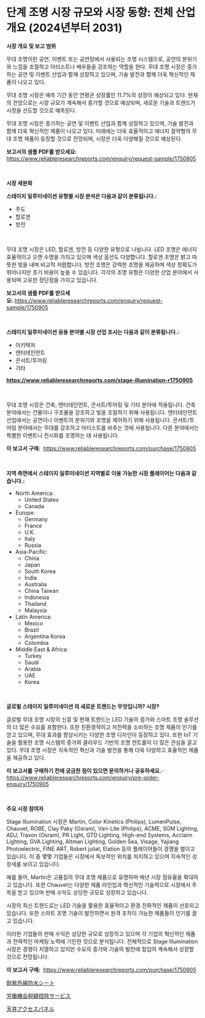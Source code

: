 <p><h1>단계 조명 시장 규모와 시장 동향: 전체 산업 개요 (2024년부터 2031)</h1></p><p><strong>시장 개요 및 보고 범위</strong></p>
<p><p>무대 조명이란 공연, 이벤트 또는 공연장에서 사용되는 조명 시스템으로, 공연의 분위기와 느낌을 조절하고 아티스트나 배우들을 강조하는 역할을 한다. 무대 조명 시장은 증가하는 공연 및 이벤트 산업과 함께 성장하고 있으며, 기술 발전과 함께 더욱 혁신적인 제품이 나오고 있다. </p><p>무대 조명 시장은 예측 기간 동안 연평균 성장률인 11.7%의 성장이 예상되고 있다. 현재의 전망으로는 시장 규모가 계속해서 증가할 것으로 예상되며, 새로운 기술과 트렌드가 시장을 선도할 것으로 예측된다. </p><p>무대 조명 시장은 증가하는 공연 및 이벤트 산업과 함께 성장하고 있으며, 기술 발전과 함께 더욱 혁신적인 제품이 나오고 있다. 미래에는 더욱 효율적이고 에너지 절약형의 무대 조명 제품이 등장할 것으로 전망되며, 시장은 더욱 다양해질 것으로 예상된다.</p></p>
<p><strong>보고서의 샘플 PDF를 받으세요:</strong> <a href="https://www.reliableresearchreports.com/enquiry/request-sample/1750905">https://www.reliableresearchreports.com/enquiry/request-sample/1750905</a></p>
<p>&nbsp;</p>
<p><strong>시장 세분화</strong></p>
<p><strong>스테이지 일루미네이션 유형별 시장 분석은 다음과 같이 분류됩니다.:</strong></p>
<p><ul><li>주도</li><li>할로겐</li><li>방전</li></ul></p>
<p>&nbsp;</p>
<p><p>무대 조명 시장은 LED, 할로겐, 방전 등 다양한 유형으로 나뉩니다. LED 조명은 에너지 효율적이고 오랜 수명을 가지고 있으며 색상 옵션도 다양합니다. 할로겐 조명은 밝고 따뜻한 빛을 내며 비교적 저렴합니다. 방전 조명은 강력한 조명을 제공하며 색상 정확도가 뛰어나지만 초기 비용이 높을 수 있습니다. 각각의 조명 유형은 다양한 산업 분야에서 사용되며 고유한 장단점을 가지고 있습니다.</p></p>
<p><strong>보고서의 샘플 PDF를 받으세요:</strong>&nbsp;<a href="https://www.reliableresearchreports.com/enquiry/request-sample/1750905">https://www.reliableresearchreports.com/enquiry/request-sample/1750905</a></p>
<p>&nbsp;</p>
<p><strong> 스테이지 일루미네이션 응용 분야별 시장 산업 조사는 다음과 같이 분류됩니다.:</strong></p>
<p><ul><li>아키텍처</li><li>엔터테인먼트</li><li>콘서트/투어링</li><li>기타</li></ul></p>
<p><strong><a href="https://www.reliableresearchreports.com/stage-illumination-r1750905">https://www.reliableresearchreports.com/stage-illumination-r1750905</a></strong></p>
<p>&nbsp;</p>
<p><p>무대 조명 시장은 건축, 엔터테인먼트, 콘서트/투어링 및 기타 분야에 적용됩니다. 건축 분야에서는 건물이나 구조물을 강조하고 빛을 조절하기 위해 사용됩니다. 엔터테인먼트 산업에서는 공연이나 이벤트의 분위기와 조명을 제어하기 위해 사용됩니다. 콘서트/투어링 분야에서는 무대를 강조하고 아티스트를 비추는 것에 사용됩니다. 다른 분야에서는 특별한 이벤트나 전시회를 조명하는 데 사용됩니다.</p></p>
<p><strong>이 보고서 구매:</strong>&nbsp; <a href="https://www.reliableresearchreports.com/purchase/1750905">https://www.reliableresearchreports.com/purchase/1750905</a></p>
<p>&nbsp;</p>
<p><strong>지역 측면에서 스테이지 일루미네이션 지역별로 이용 가능한 시장 플레이어는 다음과 같습니다.:</strong></p>
<p><ul>
    <li>
        North America:
        <ul>
            <li>United States</li>
            <li>Canada</li>
        </ul>
    </li>
    <li>
        Europe:
        <ul>
            <li>Germany</li>
            <li>France</li>
            <li>U.K.</li>
            <li>Italy</li>
            <li>Russia</li>
        </ul>
    </li>
    <li>
        Asia-Pacific:
        <ul>
            <li>China</li>
            <li>Japan</li>
            <li>South Korea</li>
            <li>India</li>
            <li>Australia</li>
            <li>China Taiwan</li>
            <li>Indonesia</li>
            <li>Thailand</li>
            <li>Malaysia</li>
        </ul>
    </li>
    <li>
        Latin America:
        <ul>
            <li>Mexico</li>
            <li>Brazil</li>
            <li>Argentina Korea</li>
            <li>Colombia</li>
        </ul>
    </li>
    <li>
        Middle East & Africa:
        <ul>
            <li>Turkey</li>
            <li>Saudi</li>
            <li>Arabia</li>
            <li>UAE</li>
            <li>Korea</li>
        </ul>
    </li>
    </ul></p>
<p>&nbsp;</p>
<p><strong>글로벌 스테이지 일루미네이션 의 새로운 트렌드는 무엇입니까? 시장?</strong></p>
<p><p>글로벌 무대 조명 시장의 신흥 및 현재 트렌드는 LED 기술의 증가와 스마트 조명 솔루션의 더 많은 수요를 포함한다. 또한 친환경적이고 저전력을 소비하는 조명 제품이 인기를 얻고 있으며, 무대 효과를 향상시키는 다양한 조명 디자인이 등장하고 있다. 또한 IoT 기술을 활용한 조명 시스템의 증가와 클라우드 기반의 조명 컨트롤이 더 많은 관심을 끌고 있다. 무대 조명 시장은 지속적인 혁신과 기술 발전을 통해 더욱 다양하고 효율적인 제품을 제공하고 있다.</p></p>
<p><strong>이 보고서를 구매하기 전에 궁금한 점이 있으면 문의하거나 공유하세요.</strong>- <a href="https://www.reliableresearchreports.com/enquiry/pre-order-enquiry/1750905">https://www.reliableresearchreports.com/enquiry/pre-order-enquiry/1750905</a></p>
<p>&nbsp;</p>
<p><strong>주요 시장 참여자</strong></p>
<p><p>Stage Illumination 시장은 Martin, Color Kinetics (Philips), LumenPulse, Chauvet, ROBE, Clay Paky (Osram), Vari-Lite (Philips), ACME, SGM Lighting, ADJ, Traxon (Osram), PR Light, GTD Lighting, High-end Systems, Acclaim Lighting, GVA Lighting, Altman Lighting, Golden Sea, Visage, Yajiang Photoelectric, FINE ART, Robert juliat, Elation 등의 플레이어들이 경쟁을 벌이고 있습니다. 이 중 몇몇 기업들은 시장에서 독보적인 위치를 차지하고 있으며 지속적인 성장세를 보이고 있습니다.</p><p>예를 들어, Martin은 고품질의 무대 조명 제품으로 유명하며 매년 시장 점유율을 확대하고 있습니다. 또한 Chauvet는 다양한 제품 라인업과 혁신적인 기술력으로 시장에서 주목을 받고 있으며 판매 수익도 상당한 규모로 성장하고 있습니다.</p><p>시장의 최신 트렌드로는 LED 기술을 활용한 효율적이고 환경 친화적인 제품이 선호되고 있습니다. 또한 스마트 조명 기술이 발전하면서 원격 조작이 가능한 제품들이 인기를 끌고 있습니다.</p><p>이러한 기업들의 판매 수익은 상당한 규모로 성장하고 있으며 각 기업의 혁신적인 제품과 전략적인 마케팅 노력에 기인한 것으로 분석됩니다. 전체적으로 Stage Illumination 시장은 경쟁이 치열하고 있지만 수요의 증가와 기술의 발전에 힘입어 계속해서 성장할 것으로 전망됩니다.</p></p>
<p><strong>이 보고서 구매:</strong>&nbsp;&nbsp;<a href="https://www.reliableresearchreports.com/purchase/1750905">https://www.reliableresearchreports.com/purchase/1750905</a></p>
<p><p><a href="https://medium.com/@isabeleterson7845/uv%E8%80%90%E6%80%A7%E3%82%BF%E3%83%BC%E3%83%9D%E3%83%AA%E3%83%B3%E5%B8%82%E5%A0%B4-2031%E5%B9%B4%E3%81%BE%E3%81%A7%E3%81%AE%E3%83%88%E3%83%AC%E3%83%B3%E3%83%89-%E4%BA%88%E6%B8%AC-%E7%AB%B6%E4%BA%89%E5%88%86%E6%9E%90-5bf04164ea16">耐紫外線防水シート</a></p><p><a href="https://github.com/one-cool-chick/Market-Research-Report-List-1/blob/main/972189923498.md">労働機会税額控除サービス</a></p><p><a href="https://medium.com/@chrispcreem58/%E5%A4%A9%E4%BA%95%E3%82%A2%E3%82%AF%E3%82%BB%E3%82%B9%E3%83%91%E3%83%8D%E3%83%AB%E5%B8%82%E5%A0%B4-2031%E5%B9%B4%E3%81%BE%E3%81%A7%E3%81%AE%E3%83%88%E3%83%AC%E3%83%B3%E3%83%89-%E4%BA%88%E6%B8%AC-%E7%AB%B6%E4%BA%89%E5%88%86%E6%9E%90-0544a71fec93">天井アクセスパネル</a></p></p>